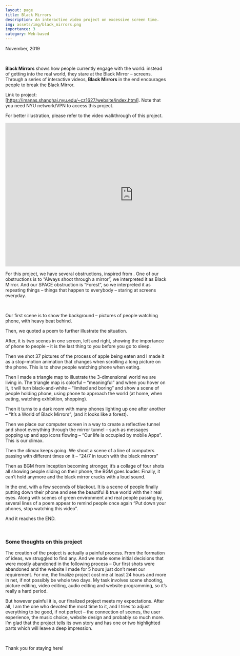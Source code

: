 ```yaml
---
layout: page
title: Black Mirrors
description: An interactive video project on excessive screen time.
img: assets/img/black_mirrors.png
importance: 3
category: Web-based
---
```


November, 2019

<br>

**Black Mirrors** shows how people currently engage with the world: instead of getting into the real world, they stare at the Black Mirror – screens. Through a series of interactive videos, **Black Mirrors** in the end encourages people to break the Black Mirror.

Link to project: [https://imanas.shanghai.nyu.edu/~cz1627/website/index.html]. Note that you need NYU network/VPN to access this project.

For better illustration, please refer to the video walkthrough of this project.

<iframe width="796" height="448" src="https://www.youtube.com/embed/VXQ6aiAm7HE" title="Black Mirrors video walkthrough" frameborder="0" allow="accelerometer; autoplay; clipboard-write; encrypted-media; gyroscope; picture-in-picture" allowfullscreen></iframe>


For this project, we have several obstructions, inspired from . One of our obstructions is to “Always shoot through a mirror”, we interpreted it as Black Mirror. And our SPACE obstruction is “Forest”, so we interpreted it as repeating things – things that happen to everybody – staring at screens everyday.

<br>

Our first scene is to show the background – pictures of people watching phone, with heavy beat behind.

Then, we quoted a poem to further illustrate the situation.

After, it is two scenes in one screen, left and right, showing the importance of phone to people – it is the last thing to you before you go to sleep.

Then we shot 37 pictures of the process of apple being eaten and I made it as a stop-motion animation that changes when scrolling a long picture on the phone. This is to show people watching phone when eating.

Then I made a triangle map to illustrate the 3-dimensional world we are living in. The triangle map is colorful – “meaningful” and when you hover on it, it will turn black-and-white – “limited and boring” and show a scene of people holding phone, using phone to approach the world (at home, when eating, watching exhibition, shopping).

Then it turns to a dark room with many phones lighting up one after another – “It’s a World of Black Mirrors”, (and it looks like a forest).

Then we place our computer screen in a way to create a reflective tunnel and shoot everything through the mirror tunnel – such as messages popping up and app icons flowing – “Our life is occupied by mobile Apps”. This is our climax.

Then the climax keeps going. We shoot a scene of a line of computers passing with different times on it – “24/7 in touch with the black mirrors”

Then as BGM from Inception becoming stronger, it’s a collage of four shots all showing people sliding on their phone, the BGM goes louder. Finally, it can’t hold anymore and the black mirror cracks with a loud sound.

In the end, with a few seconds of blackout. It is a scene of people finally putting down their phone and see the beautiful & true world with their real eyes. Along with scenes of green environment and real people passing by, several lines of a poem appear to remind people once again “Put down your phones, stop watching this video”.

And it reaches the END.

<br>

### Some thoughts on this project

The creation of the project is actually a painful process. From the formation of ideas, we struggled to find any. And we made some initial decisions that were mostly abandoned in the following process – Our first shots were abandoned and the website I made for 5 hours just don’t meet our requirement. For me, the finalize project cost me at least 24 hours and more in net, if not possibly be whole two days. My task involves scene shooting, picture editing, video editing, audio editing and website programming, so it’s really a hard period.

But however painful it is, our finalized project meets my expectations. After all, I am the one who devoted the most time to it, and I tries to adjust everything to be good, if not perfect – the connection of scenes, the user experience, the music choice, website design and probably so much more. I’m glad that the project tells its own story and has one or two highlighted parts which will leave a deep impression.

<br>

Thank you for staying here!

